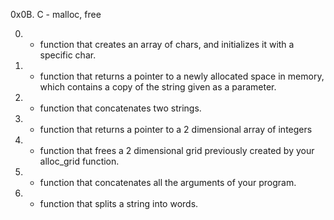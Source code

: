 0x0B. C - malloc, free

0. - function that creates an array of chars, and initializes it with a specific char.
1. - function that returns a pointer to a newly allocated space in memory, which contains a copy of the string given as a parameter.
2. - function that concatenates two strings.
3. - function that returns a pointer to a 2 dimensional array of integers
4. - function that frees a 2 dimensional grid previously created by your alloc_grid function.
5. - function that concatenates all the arguments of your program.
6. - function that splits a string into words.
